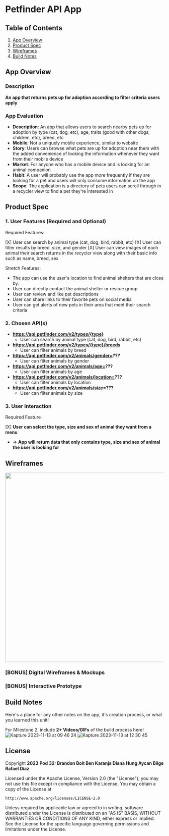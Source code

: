 # **Petfinder API App**

## Table of Contents

1. [App Overview](#App-Overview)
1. [Product Spec](#Product-Spec)
1. [Wireframes](#Wireframes)
1. [Build Notes](#Build-Notes)

## App Overview

### Description 

**An app that returns pets up for adoption according to filter criteria users apply**

### App Evaluation

<!-- Evaluation of your app across the following attributes -->

 - **Description**: An app that allows users to search nearby pets up for adoption by type (cat, dog, etc), age, traits (good with other dogs, children, etc), breed, etc
- **Mobile**: Not a uniquely mobile experience, similar to website
- **Story**: Users can browse what pets are up for adoption near them with the added convenience of looking the information whenever they want from their mobile device
- **Market**: For anyone who has a mobile device and is looking for an animal companion
- **Habit**: A user will probably use the app more frequently if they are looking for a pet and users will only consume information on the app 
- **Scope**: The application is a directory of pets users can scroll through in a recycler view to find a pet they're interested in

## Product Spec

### 1. User Features (Required and Optional)

Required Features:

[X] User can search by animal type (cat, dog, bird, rabbit, etc)
[X] User can filter results by breed, size, and gender
[X] User can view images of each animal their search returns in the recycler view along with their basic info such as name, breed, sex

Stretch Features:

- The app can use the user's location to find animal shelters that are close by.
- User can directly contact the animal shelter or rescue group
- User can review and like pet descriptions
- User can share links to their favorite pets on social media
- User can get alerts of new pets in their area that meet their search criteria

### 2. Chosen API(s)

- **https://api.petfinder.com/v2/types/{type}**
  - User can search by animal type (cat, dog, bird, rabbit, etc)
- **https://api.petfinder.com/v2/types/{type}/breeds**
    - User can filter animals by breed
- **https://api.petfinder.com/v2/animals/gender=???**
    - User can filter animals by gender
- **https://api.petfinder.com/v2/animals/age=???**
    - User can filter animals by age
- **https://api.petfinder.com/v2/animals/location=???**
    - User can filter animals by location
- **https://api.petfinder.com/v2/animals/size=???**
    - User can filter animals by size
### 3. User Interaction

Required Feature

[X] **User can select the type, size and sex of animal they want from a menu**
  - => **App will return data that only contains type, size and sex of animal the user is looking for**
    
 

## Wireframes

<!-- Add picture of your hand sketched wireframes in this section -->
<img src="https://i.imgur.com/f3FBABq.png" width=600>

### [BONUS] Digital Wireframes & Mockups

### [BONUS] Interactive Prototype

## Build Notes

Here's a place for any other notes on the app, it's creation 
process, or what you learned this unit!  

For Milestone 2, include **2+ Videos/GIFs** of the build process here!
![Kapture 2023-11-13 at 09 46 24](https://github.com/And101-Pod-32/capstonePetfinder/assets/112122672/d07a3b63-9fc4-4923-b67d-607ea16ac9c6)
![Kapture 2023-11-13 at 12 30 45](https://github.com/And101-Pod-32/capstonePetfinder/assets/112122672/68889f08-bd77-4f8f-ac7f-0513865e0b8f)

## License

Copyright **2023** 
**Pod 32:
Brandon Boit
Ben Karanja
Diana Hung
Aycan Bilge
Rafael Diaz**

Licensed under the Apache License, Version 2.0 (the "License");
you may not use this file except in compliance with the License.
You may obtain a copy of the License at

    http://www.apache.org/licenses/LICENSE-2.0

Unless required by applicable law or agreed to in writing, software
distributed under the License is distributed on an "AS IS" BASIS,
WITHOUT WARRANTIES OR CONDITIONS OF ANY KIND, either express or implied.
See the License for the specific language governing permissions and
limitations under the License.

